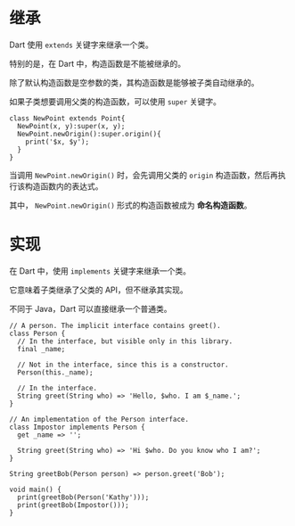 
# 继承

Dart 使用 `extends` 关键字来继承一个类。

特别的是，在 Dart 中，构造函数是不能被继承的。

除了默认构造函数是空参数的类，其构造函数是能够被子类自动继承的。

如果子类想要调用父类的构造函数，可以使用 `super` 关键字。

```
class NewPoint extends Point{
  NewPoint(x, y):super(x, y);
  NewPoint.newOrigin():super.origin(){
    print('$x, $y');
  }
}
```

当调用 `NewPoint.newOrigin()` 时，会先调用父类的 `origin` 构造函数，然后再执行该构造函数内的表达式。

其中， `NewPoint.newOrigin()` 形式的构造函数被成为 **命名构造函数**。


# 实现

在 Dart 中，使用 `implements` 关键字来继承一个类。

它意味着子类继承了父类的 API，但不继承其实现。

不同于 Java，Dart 可以直接继承一个普通类。

```
// A person. The implicit interface contains greet().
class Person {
  // In the interface, but visible only in this library.
  final _name;

  // Not in the interface, since this is a constructor.
  Person(this._name);

  // In the interface.
  String greet(String who) => 'Hello, $who. I am $_name.';
}

// An implementation of the Person interface.
class Impostor implements Person {
  get _name => '';

  String greet(String who) => 'Hi $who. Do you know who I am?';
}

String greetBob(Person person) => person.greet('Bob');

void main() {
  print(greetBob(Person('Kathy')));
  print(greetBob(Impostor()));
}
```